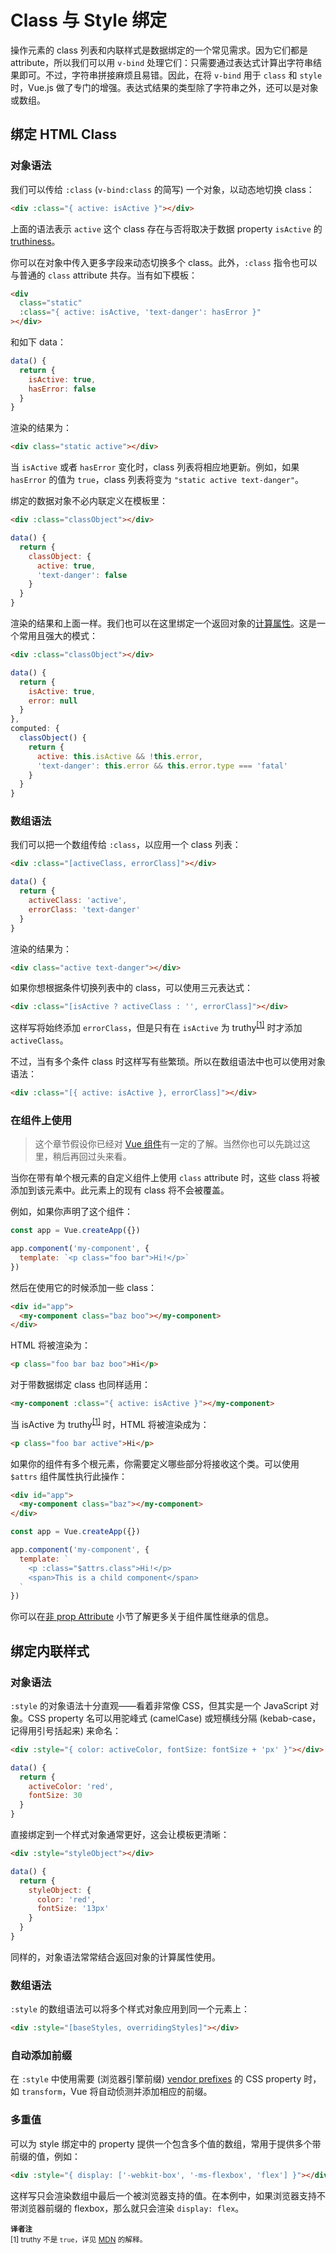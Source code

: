 # Class 与 Style 绑定

操作元素的 class 列表和内联样式是数据绑定的一个常见需求。因为它们都是 attribute，所以我们可以用 `v-bind` 处理它们：只需要通过表达式计算出字符串结果即可。不过，字符串拼接麻烦且易错。因此，在将 `v-bind` 用于 `class` 和 `style` 时，Vue.js 做了专门的增强。表达式结果的类型除了字符串之外，还可以是对象或数组。

## 绑定 HTML Class

### 对象语法

我们可以传给 `:class` (`v-bind:class` 的简写) 一个对象，以动态地切换 class：

```html
<div :class="{ active: isActive }"></div>
```

上面的语法表示 `active` 这个 class 存在与否将取决于数据 property `isActive` 的 [truthiness](https://developer.mozilla.org/en-US/docs/Glossary/Truthy)。

你可以在对象中传入更多字段来动态切换多个 class。此外，`:class` 指令也可以与普通的 `class` attribute 共存。当有如下模板：

```html
<div
  class="static"
  :class="{ active: isActive, 'text-danger': hasError }"
></div>
```

和如下 data：

```js
data() {
  return {
    isActive: true,
    hasError: false
  }
}
```

渲染的结果为：

```html
<div class="static active"></div>
```

当 `isActive` 或者 `hasError` 变化时，class 列表将相应地更新。例如，如果 `hasError` 的值为 `true`，class 列表将变为 `"static active text-danger"`。

绑定的数据对象不必内联定义在模板里：

```html
<div :class="classObject"></div>
```

```js
data() {
  return {
    classObject: {
      active: true,
      'text-danger': false
    }
  }
}
```

渲染的结果和上面一样。我们也可以在这里绑定一个返回对象的[计算属性](computed.md)。这是一个常用且强大的模式：

```html
<div :class="classObject"></div>
```

```js
data() {
  return {
    isActive: true,
    error: null
  }
},
computed: {
  classObject() {
    return {
      active: this.isActive && !this.error,
      'text-danger': this.error && this.error.type === 'fatal'
    }
  }
}
```

### 数组语法

我们可以把一个数组传给 `:class`，以应用一个 class 列表：

```html
<div :class="[activeClass, errorClass]"></div>
```

```js
data() {
  return {
    activeClass: 'active',
    errorClass: 'text-danger'
  }
}
```

渲染的结果为：

```html
<div class="active text-danger"></div>
```

如果你想根据条件切换列表中的 class，可以使用三元表达式：

```html
<div :class="[isActive ? activeClass : '', errorClass]"></div>
```

这样写将始终添加 `errorClass`，但是只有在 `isActive` 为 truthy<sup>[[1]](#footnote-1)</sup> 时才添加 `activeClass`。

不过，当有多个条件 class 时这样写有些繁琐。所以在数组语法中也可以使用对象语法：

```html
<div :class="[{ active: isActive }, errorClass]"></div>
```

### 在组件上使用

> 这个章节假设你已经对 [Vue 组件](component-basics.md)有一定的了解。当然你也可以先跳过这里，稍后再回过头来看。

当你在带有单个根元素的自定义组件上使用 `class` attribute 时，这些 class 将被添加到该元素中。此元素上的现有 class 将不会被覆盖。

例如，如果你声明了这个组件：

```js
const app = Vue.createApp({})

app.component('my-component', {
  template: `<p class="foo bar">Hi!</p>`
})
```

然后在使用它的时候添加一些 class：

```html
<div id="app">
  <my-component class="baz boo"></my-component>
</div>
```

HTML 将被渲染为：

```html
<p class="foo bar baz boo">Hi</p>
```

对于带数据绑定 class 也同样适用：

```html
<my-component :class="{ active: isActive }"></my-component>
```

当 isActive 为 truthy<sup>[[1]](#footnote-1)</sup> 时，HTML 将被渲染成为：

```html
<p class="foo bar active">Hi</p>
```

如果你的组件有多个根元素，你需要定义哪些部分将接收这个类。可以使用 `$attrs` 组件属性执行此操作：

```html
<div id="app">
  <my-component class="baz"></my-component>
</div>
```

```js
const app = Vue.createApp({})

app.component('my-component', {
  template: `
    <p :class="$attrs.class">Hi!</p>
    <span>This is a child component</span>
  `
})
```

你可以在[非 prop Attribute](component-attrs.html) 小节了解更多关于组件属性继承的信息。

## 绑定内联样式

### 对象语法

 `:style` 的对象语法十分直观——看着非常像 CSS，但其实是一个 JavaScript 对象。CSS property 名可以用驼峰式 (camelCase) 或短横线分隔 (kebab-case，记得用引号括起来) 来命名：

```html
<div :style="{ color: activeColor, fontSize: fontSize + 'px' }"></div>
```

```js
data() {
  return {
    activeColor: 'red',
    fontSize: 30
  }
}
```

直接绑定到一个样式对象通常更好，这会让模板更清晰：

```html
<div :style="styleObject"></div>
```

```js
data() {
  return {
    styleObject: {
      color: 'red',
      fontSize: '13px'
    }
  }
}
```

同样的，对象语法常常结合返回对象的计算属性使用。

### 数组语法

 `:style` 的数组语法可以将多个样式对象应用到同一个元素上：

```html
<div :style="[baseStyles, overridingStyles]"></div>
```

### 自动添加前缀

在 `:style` 中使用需要 (浏览器引擎前缀) [vendor prefixes](https://developer.mozilla.org/en-US/docs/Glossary/Vendor_Prefix) 的 CSS property 时，如 `transform`，Vue 将自动侦测并添加相应的前缀。

### 多重值

可以为 style 绑定中的 property 提供一个包含多个值的数组，常用于提供多个带前缀的值，例如：

```html
<div :style="{ display: ['-webkit-box', '-ms-flexbox', 'flex'] }"></div>
```

这样写只会渲染数组中最后一个被浏览器支持的值。在本例中，如果浏览器支持不带浏览器前缀的 flexbox，那么就只会渲染 `display: flex`。

<small>**译者注**  
<a id="footnote-1"></a>[1] truthy 不是 `true`，详见 [MDN](https://developer.mozilla.org/zh-CN/docs/Glossary/Truthy) 的解释。</small>
